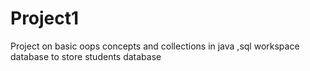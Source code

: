 # Project1
Project on basic oops concepts and collections in java ,sql workspace database to store students database
